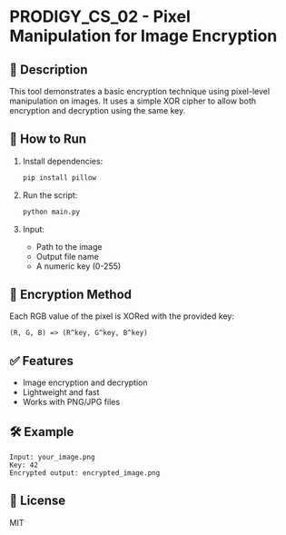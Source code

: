 # PRODIGY_CS_02 - Pixel Manipulation for Image Encryption

## 🔐 Description
This tool demonstrates a basic encryption technique using pixel-level manipulation on images. It uses a simple XOR cipher to allow both encryption and decryption using the same key.

## 🚀 How to Run
1. Install dependencies:
   ```bash
   pip install pillow
   ```

2. Run the script:
   ```bash
   python main.py
   ```

3. Input:
   - Path to the image
   - Output file name
   - A numeric key (0-255)

## 🧠 Encryption Method
Each RGB value of the pixel is XORed with the provided key:
```
(R, G, B) => (R^key, G^key, B^key)
```

## ✅ Features
- Image encryption and decryption
- Lightweight and fast
- Works with PNG/JPG files

## 🛠 Example
```
Input: your_image.png
Key: 42
Encrypted output: encrypted_image.png
```

## 📄 License
MIT
